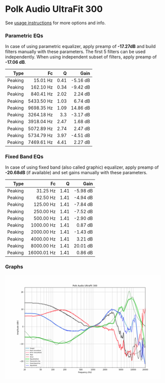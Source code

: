 # Polk Audio UltraFit 300
See [usage instructions](https://github.com/jaakkopasanen/AutoEq#usage) for more options and info.

### Parametric EQs
In case of using parametric equalizer, apply preamp of **-17.27dB** and build filters manually
with these parameters. The first 5 filters can be used independently.
When using independent subset of filters, apply preamp of **-17.06 dB**.

| Type    | Fc         |    Q | Gain     |
|--------:|-----------:|-----:|---------:|
| Peaking | 15.01 Hz   | 0.41 | -5.16 dB |
| Peaking | 162.10 Hz  | 0.34 | -9.42 dB |
| Peaking | 840.41 Hz  | 2.02 | 2.24 dB  |
| Peaking | 5433.50 Hz | 1.03 | 6.74 dB  |
| Peaking | 9698.35 Hz | 1.09 | 14.86 dB |
| Peaking | 3264.18 Hz | 3.3  | -3.17 dB |
| Peaking | 3918.04 Hz | 2.47 | 1.68 dB  |
| Peaking | 5072.89 Hz | 2.74 | 2.47 dB  |
| Peaking | 5734.79 Hz | 3.97 | -4.51 dB |
| Peaking | 7469.61 Hz | 4.41 | 2.27 dB  |

### Fixed Band EQs
In case of using fixed band (also called graphic) equalizer, apply preamp of **-20.68dB**
(if available) and set gains manually with these parameters.

| Type    | Fc          |    Q | Gain     |
|--------:|------------:|-----:|---------:|
| Peaking | 31.25 Hz    | 1.41 | -5.98 dB |
| Peaking | 62.50 Hz    | 1.41 | -4.94 dB |
| Peaking | 125.00 Hz   | 1.41 | -7.84 dB |
| Peaking | 250.00 Hz   | 1.41 | -7.52 dB |
| Peaking | 500.00 Hz   | 1.41 | -2.90 dB |
| Peaking | 1000.00 Hz  | 1.41 | 0.87 dB  |
| Peaking | 2000.00 Hz  | 1.41 | -1.43 dB |
| Peaking | 4000.00 Hz  | 1.41 | 3.21 dB  |
| Peaking | 8000.00 Hz  | 1.41 | 20.01 dB |
| Peaking | 16000.01 Hz | 1.41 | 0.86 dB  |

### Graphs
![](./Polk%20Audio%20UltraFit%20300.png)